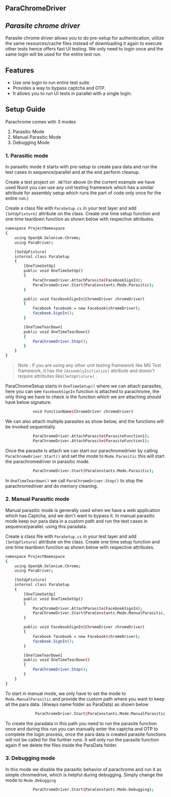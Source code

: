 ## ParaChromeDriver
## _Parasite chrome driver_


Parasite chrome driver allows you to do pre-setup for authentication, utilize the same resources/cache files instead of downloading it again to execute other tests hence offers fast UI testing. We only need to login once and the same login will be used for the entire test run.

## Features

- Use one login to run entire test suite.
- Provides a way to bypass captcha and OTP.
- It allows you to run UI tests in parallel with a single login.

## Setup Guide
Parachrome comes with 3 modes 
1) Parasitic Mode
2) Manual Parasitic Mode
3) Debugging Mode

### 1. Parasitic mode
In parasitic mode it starts with pre-setup to create para data and run the test cases in sequence/parallel and at the end perform cleanup.

Create a test project on ```.NET5```or above (in the current example we have used Nunit you can use any unit testing framework which has a similar attribute for assembly setup which runs the part of code only once for the entire run.)

Create a class file with ```ParaSetup.cs``` in your test layer and add  ```[SetUpFixture]``` attribute on the class. Create one time setup function and one time teardown function as shown below with respective attributes.


```sh
namespace ProjectNamespace
{
    using OpenQA.Selenium.Chrome;
    using ParaDriver;

    [SetUpFixture]
    internal class ParaSetup
    {
        [OneTimeSetUp]
        public void OneTimeSetUp()
        {
            ParaChromeDriver.AttachParasite(FacebookSignIn);
            ParaChromeDriver.Start(ParaConstants.Mode.Parasitic);
        }

        public void FacebookSignIn(ChromeDriver chromeDriver)
        {
            Facebook facebook = new Facebook(chromeDriver);
            facebook.SignIn();
        }

        [OneTimeTearDown]
        public void OneTimeTearDown()
        {
            ParaChromeDriver.Stop();
        }
    }
}
```

> Note : If you are using any other unit testing framework like MS Test framework, it has the ```[AssemblyInitialize]``` attribute and doesn't require attributes like```[SetUpFixture]``` .

ParaChromeSetup starts in ```OneTimeSetup()``` where we can attach parasites, here you can see ```FacebookSignIn``` function is attached to parachrome, the only thing we have to check is the function which we are attaching should have below signature.
```sh
            void FunctionName(ChromeDriver chromeDriver)
```

We can also attach multiple parasites as show below, and the functions will be invoked sequentially.

```sh
            ParaChromeDriver.AttachParasite(ParasiteFunction1);
            ParaChromeDriver.AttachParasite(ParasiteFunction1);
```

Once the parasite is attach we can start our parachromedriver by calling ```ParaChromeDriver.Start()``` and set the mode to ```Mode.Parasitic``` this will start the parachromedriver in parasitic mode.

```sh
            ParaChromeDriver.Start(ParaConstants.Mode.Parasitic);
```

In ```OneTimeTeardown()``` we call ```ParaChromeDriver.Stop()``` to stop the parachromedriver and do memory cleaning.

### 2. Manual Parasitic mode
Manual parasitic mode is generally used when we have a web application which has Captcha, and we don't want to bypass it.
In manual parasitic mode keep our para data in a custom path and run the test cases in sequence/parallel. using this paradata.


Create a class file with ```ParaSetup.cs``` in your test layer and add  ```[SetUpFixture]``` attribute on the class. Create one time setup function and one time teardown function as shown below with respective attributes.


```sh
namespace ProjectNamespace
{
    using OpenQA.Selenium.Chrome;
    using ParaDriver;

    [SetUpFixture]
    internal class ParaSetup
    {
        [OneTimeSetUp]
        public void OneTimeSetUp()
        {
            ParaChromeDriver.AttachParasite(FacebookSignIn);
            ParaChromeDriver.Start(ParaConstants.Mode.ManualParasitic, @"E:\WorkPlace\ParaData");
        }

        public void FacebookSignIn(ChromeDriver chromeDriver)
        {
            Facebook facebook = new Facebook(chromeDriver);
            facebook.SignIn();
        }

        [OneTimeTearDown]
        public void OneTimeTearDown()
        {
            ParaChromeDriver.Stop();
        }
    }
}
```
To start in manual mode, we only have to set the mode to ```Mode.ManualParasitic```  and provide the custom path where you want to keep all the para data. (Always name folder as ParaData) as shown below
```sh
             ParaChromeDriver.Start(ParaConstants.Mode.ManualParasitic, @"E:\WorkPlace\ParaData");
```
To create the paradata in this path you need to run the parasite function once and during this run you can manually enter the captcha and OTP to complete the login process, once the para data is created parasite functions will not be called for the further runs. It will only run the parasite function again if we delete the files inside the ParaData folder.

### 3. Debugging mode
In this mode we disable the parasitic behavior of parachrome and run it as simple chromedrive, which is helpful during debugging.
Simply change the mode to ```Mode.Debugging```

```sh
            ParaChromeDriver.Start(ParaConstants.Mode.Debugging);
```
